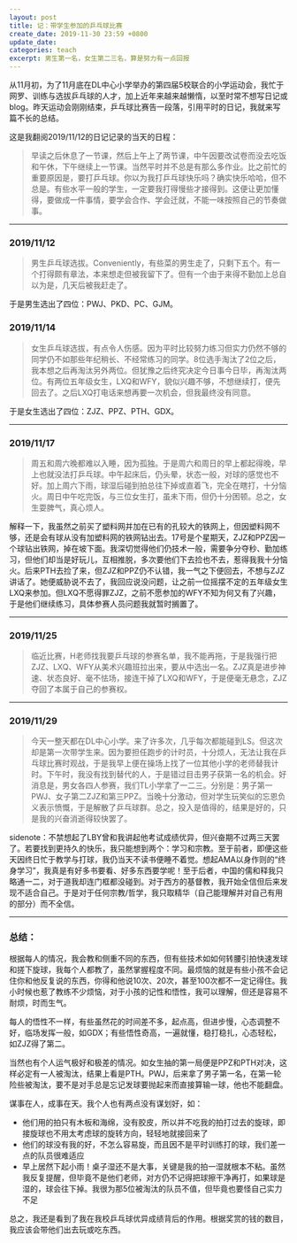 ```yaml
---
layout: post
title: 记：带学生参加的乒乓球比赛
create_date: 2019-11-30 23:59 +0800
update_date: 
categories: teach
excerpt: 男生第一名，女生第二三名，算是努力有一点回报
---
```


从11月初，为了11月底在DL中心小学举办的第四届5校联合的小学运动会，我忙于网罗、训练与选拔乒乓球的人才，加上近年来越来越懒惰，以至时常不想写日记或blog。昨天运动会刚刚结束，乒乓球比赛告一段落，引用平时的日记，我就来写篇不长的总结。

这是我翻阅2019/11/12的日记记录的当天的日程：

> 早读之后休息了一节课，然后上午上了两节课，中午因要改试卷而没去吃饭和午休，下午继续上一节课。当然平时并不总是有那么多作业。比之前忙的重要原因是，要打乒乓球。你以为我打乒乓球快乐吗？确实快乐哈哈，但不总是。有些水平一般的学生，一定要我打得慢些才接得到。这便让更加懂得，要做成一件事情，要学会合作、学会迁就，不能一味按照自己的节奏做事。

---

### 2019/11/12

> 男生乒乓球选拔。Conveniently，有些菜的男生走了，只剩下五个。有一个打得颇有章法，本来想走但被我留下了。但有一个由于来得不勤加上总自以为是，几天后被我赶走了。

于是男生选出了四位：PWJ、PKD、PC、GJM。

### 2019/11/14
> 女生乒乓球选拔，有点令人伤感。因为平时比较努力练习但实力仍然不够的同学仍不如那些年纪稍长、不经常练习的同学。8位选手淘汰了2位之后，我本想之后再淘汰另外两位。但犹豫之后终究决定今日事今日毕，再淘汰两位。有两位五年级女生，LXQ和WFY，貌似兴趣不够，不想继续打，便先回去了。之后LXQ打电话来想再要一次机会，但我最终没有同意。

于是女生选出了四位：ZJZ、PPZ、PTH、GDX。

---

### 2019/11/17

> 周五和周六晚都难以入睡，因为孤独。于是周六和周日的早上都起得晚，早上也就没法打乒乓球。中午起床后，仍头晕，状态一般，对球的感觉也不好。加上周六下雨，球湿后碰到拍总往下掉或直着飞，完全在瞎打，十分恼火。周日中午吃完饭，与三位女生打，虽未下雨，但仍十分困顿。总之，女生耍脾气，真心烦人。

解释一下，我虽然之前买了塑料网并加在已有的孔较大的铁网上，但因塑料网不够，还是会有球从没有加塑料网的铁网钻出去。17号是个星期天，ZJZ和PPZ因一个球钻出铁网，掉在坡下面。我深切觉得他们仍技术一般，需要争分夺秒、勤加练习，但他们却当是好玩儿，互相推脱，多次要他们下去捡也不去，惹得我我十分恼火。后来PTH去捡了来，但ZJZ和PPZ仍不认错，我一气之下便回去，不想与ZJZ讲话了。她便威胁说不去了，我回应说没问题，让之前一位摇摆不定的五年级女生LXQ来参加。但LXQ不愿得罪ZJZ，之前不愿参加的WFY不知为何又有了兴趣，于是他们继续练习，具体参赛人员问题我就暂时搁置了。

---

### 2019/11/25

> 临近比赛，H老师找我要乒乓球的参赛名单，我不能再拖，于是我强行把ZJZ、LXQ、WFY从美术兴趣班拉出来，要从中选出一名。ZJZ真是进步神速、状态良好、毫不怯场，接连干掉了LXQ和WFY，于是便毫无悬念，ZJZ夺回了本属于自己的参赛权。

---

### 2019/11/29

> 今天一整天都在DL中心小学。来了许多次，几乎每次都能碰到LS。但这次却是第一次带学生来。因为要担任跑步的计时员，十分烦人，无法让我在乒乓球比赛时观战，于是我早上便在操场上找了一位其他小学的老师替我计时。下午时，我没有找到替代的人，于是错过目击男子获第一名的机会。好消息是，男女各四人参赛，我们TL小学拿了一二三。分别是：男子第一PWJ、女子第二ZJZ和第三PPZ。当晚十分激动，但对学生玩笑似的忘恩负义表示愤慨，于是解散了乒乓球群。总之，投入是值得的，结果是好的，只是我的兴奋消逝得较快罢了。

sidenote：不禁想起了LBY曾和我讲起他考试成绩优异，但兴奋期不过两三天罢了。若要找到更持久的快乐，我只能想到两个：学习和宗教。至于前者，即便这些天因终日忙于教学与打球，我仍当天不读书便睡不着觉。想起AMA以身作则的“终身学习”，我真是有好多书要看、好多东西要学呢！至于后者，中国的儒和释我只略通一二，对于道我却连门框都没碰到。对于西方的基督教，我开始全信但后来发现不适合自己。于是对于任何宗教/哲学，我只取精华（自己能理解并对自己有用的部分）而不全信。

---

### 总结：

根据每人的情况，我会教和侧重不同的东西，但有些技术如如何转腰引拍快速发球和搓下旋球，我每个人都教了，虽然掌握程度不同。最烦恼的就是有些小孩不会记住你和他反复说的东西，你得和他说10次、20次，甚至100次都不一定记得住。我小时候也惹了教练不少烦恼，对于小孩的记性和悟性，我可以理解，但还是容易不耐烦，时而生气。

每人的悟性不一样，有些虽然花的时间差不多，起点高，但进步慢，心态调整不好，临场发挥一般，如GDX；有些悟性奇高，一遍就懂，稳打稳扎，心态轻松，如ZJZ得了第二。

当然也有个人运气极好和极差的情况。如女生抽的第一局便是PPZ和PTH对决，这样必定有一人被淘汰，结果上看是PTH。PWJ，后来拿了男子第一名，在第一轮险些被淘汰，要不是对手总是忘记发球要抛起来而直接算输一球，他也不能翻盘。

谋事在人，成事在天。我个人也有两点没有谋划好，如：
- 他们用的拍只有木板和海绵，没有胶皮，所以并不吃我的拍打过去的旋球，即接旋球也不用太考虑球的旋转方向，轻轻地就接回来了
- 他们的球没有我的好，不怎么容易旋，而且因不是平时训练打的球，我们差一点的队员很难适应
- 早上居然下起小雨！桌子湿还不是大事，关键是我的拍一湿就根本不粘。虽然我反复提醒，但毕竟不是他们老师，对方仍不记得把球擦干净再打，如果球是湿的，球会往下掉。我很为那5位被淘汰的队员不值，但毕竟也要怪自己实力不足

总之，我还是看到了我在我校乒乓球优异成绩背后的作用。根据奖赏的钱的数目，我应该会带他们出去玩或吃东西。